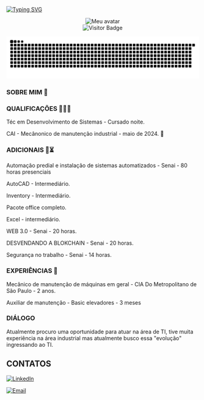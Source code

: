 [![Typing SVG](https://readme-typing-svg.herokuapp.com/?color=ff91a4&size=35&center=true&vCenter=true&width=1000&lines=Olá+pode+me+chamar+de+Stollys!;Tenho+19+anos.;Curso+um+Técnico+em+Desenvolvimento+de+Sistemas.;Seja+bem+vindo!+:%29)](https://git.io/typing-svg) 
<div align="center">
  <img src="https://github.com/user-attachments/assets/7967f086-4d1d-48b6-ac6b-75abbd5de881" alt="Meu avatar" width="350" height="345">
  <br>
  <img src="https://visitor-badge.laobi.icu/badge?page_id=Jonathan_Lopes_visitor_badge_simple&left_color=royalblue&right_color=black" alt="Visitor Badge" style="width: 100px; height: auto;">
</div>

![GitHub Snake](https://raw.githubusercontent.com/OfficialCodeVoyage/OfficialCodeVoyage/58c1bb0b4dd66b4f7678ea697b5d766d5255c840/github-contribution-grid-snake-dark.svg)

### SOBRE MIM 👾

### QUALIFICAÇÕES 👨‍🎓✨ 

Téc em Desenvolvimento de Sistemas - Cursado noite.

CAI - Mecânonico de manutenção industrial - maio de 2024. 🤖



### ADICIONAIS 🧠⏳

Automação predial e instalação de sistemas automatizados - Senai - 80 horas presenciais

AutoCAD - Intermediário.

Inventory - Intermediário.

Pacote office completo.

Excel - intermediário.

WEB 3.0 - Senai - 20 horas.

DESVENDANDO A BLOKCHAIN - Senai - 20 horas.

Segurança no trabalho - Senai - 14 horas.

### EXPERIÊNCIAS 🤖

Mecânico de manutenção de máquinas em geral - CIA Do Metropolitano de São Paulo - 2 anos.

Auxiliar de manutenção - Basic elevadores - 3 meses 

### DIÁLOGO 

Atualmente procuro uma oportunidade para atuar na área de TI, tive muita experiência na área industrial mas atualmente busco essa "evolução" ingressando ao TI.

## CONTATOS 

[![LinkedIn](https://img.shields.io/badge/LinkedIn-000?style=for-the-badge&logo=linkedin&logoColor=0E76A8)](https://www.linkedin.com/in/jonathan-lopes-bb7217292)

[![Email](https://img.shields.io/badge/Email-000?style=for-the-badge&logo=gmail&logoColor=EA4335)](mailto:lopesjonathan113gmail.com)
